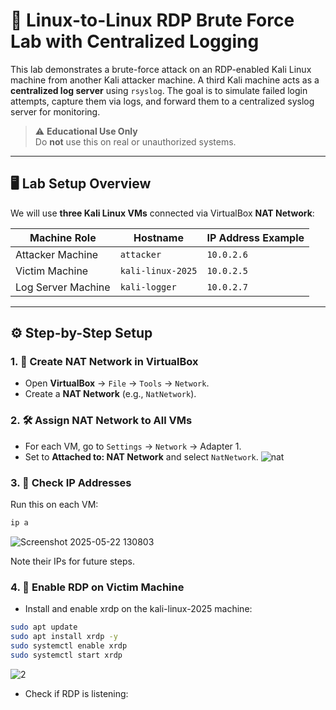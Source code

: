 # 🔐 Linux-to-Linux RDP Brute Force Lab with Centralized Logging

This lab demonstrates a brute-force attack on an RDP-enabled Kali Linux machine from another Kali attacker machine. A third Kali machine acts as a **centralized log server** using `rsyslog`. The goal is to simulate failed login attempts, capture them via logs, and forward them to a centralized syslog server for monitoring.

> ⚠️ **Educational Use Only**  
> Do **not** use this on real or unauthorized systems.

---

## 🖥️ Lab Setup Overview

We will use **three Kali Linux VMs** connected via VirtualBox **NAT Network**:

| Machine Role        | Hostname      | IP Address Example |
|---------------------|---------------|---------------------|
| Attacker Machine    | `attacker` | `10.0.2.6`          |
| Victim Machine      | `kali-linux-2025`   | `10.0.2.5`          |
| Log Server Machine  | `kali-logger`   | `10.0.2.7`          |

---

## ⚙️ Step-by-Step Setup

### 1. 🧠 Create NAT Network in VirtualBox

- Open **VirtualBox** → `File` → `Tools` → `Network`.
- Create a **NAT Network** (e.g., `NatNetwork`).

### 2. 🛠 Assign NAT Network to All VMs

- For each VM, go to `Settings` → `Network` → Adapter 1.
- Set to **Attached to: NAT Network** and select `NatNetwork`.
  ![nat](https://github.com/user-attachments/assets/b37b819b-b5e0-40f2-b07f-c48faca03e72)


### 3. 📡 Check IP Addresses

Run this on each VM:

```bash
ip a
```
![Screenshot 2025-05-22 130803](https://github.com/user-attachments/assets/153a6a42-17ae-4b56-ae4a-55500699992f)


Note their IPs for future steps.

### 4. 📡 Enable RDP on Victim Machine
- Install and enable xrdp on the kali-linux-2025 machine:
```bash
sudo apt update
sudo apt install xrdp -y
sudo systemctl enable xrdp
sudo systemctl start xrdp
```
![2](https://github.com/user-attachments/assets/40fe63e3-f070-4d69-bb3e-fc3f8837df06)

- Check if RDP is listening:
```bash


